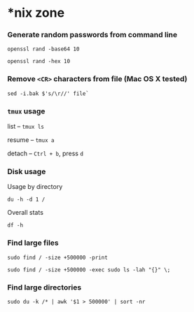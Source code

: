 # *nix zone

### Generate random passwords from command line

```shell
openssl rand -base64 10
```

```shell
openssl rand -hex 10
```

### Remove `<CR>` characters from file (Mac OS X tested)

```shell
sed -i.bak $'s/\r//' file`
```


### `tmux` usage

list – `tmux ls`

resume – `tmux a`

detach – `Ctrl + b`, press `d`


### Disk usage
Usage by directory
```shell
du -h -d 1 /
```

Overall stats
```shell
df -h
```


### Find large files

```shell
sudo find / -size +500000 -print
```
```shell
sudo find / -size +500000 -exec sudo ls -lah "{}" \;
```

### Find large directories
```shell
sudo du -k /* | awk '$1 > 500000' | sort -nr
```

